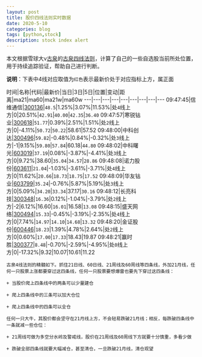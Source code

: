 ```yaml
---
layout: post
title: 股价四线法则实时数据
date: 2020-5-10
categories: blog
tags: [python,stock]
description: stock index alert
---
```



本文根据雪球大v[古泉](https://xueqiu.com/u/7148646888)的[古泉四线法则](https://xueqiu.com/7148646888/130498192)，计算了自己的一些自选股当前所处位置，用于持续追踪验证，帮助自己进行判断。

**说明**：下表中4线对应取值为`红色`表示最新价处于对应指标上方，属正面

时间|名称|代码|最新价|当日|3日|5日|位置|变动|距离|ma21|ma60|ma21w|ma60w
---|---|---|---|---|---|---|---|---
09:47:45|信维通信|[300136](https://xueqiu.com/S/SZ300136)|`48.5`|1.25%|3.07%|11.53%|处`4`线上方|0|20.51%|`42.91`|`40.00`|`42.35`|`36.40`
09:47:57|寒锐钴业|[300618](https://xueqiu.com/S/SZ300618)|`51.77`|0.39%|2.51%|1.51%|处`2`线上方|0|-4.11%|`50.72`|`50.22`|58.61|57.52
09:48:00|中科创达|[300496](https://xueqiu.com/S/SZ300496)|`59.82`|-0.48%|0.84%|-0.32%|处`3`线上方|-1|9.15%|`59.80`|`57.84`|60.18|`44.80`
09:48:02|中科曙光|[603019](https://xueqiu.com/S/SH603019)|`37.19`|0.08%|-3.87%|-4.41%|处`3`线上方|0|9.72%|38.60|`35.04`|`34.57`|`28.86`
09:48:08|诺力股份|[603611](https://xueqiu.com/S/SH603611)|`21.04`|-1.03%|-3.61%|-3.71%|处`4`线上方|0|11.62%|`20.66`|`18.73`|`18.75`|`17.52`
09:48:09|华友钴业|[603799](https://xueqiu.com/S/SH603799)|`35.24`|-0.76%|5.87%|5.19%|处`3`线上方|0|5.09%|`34.20`|`33.34`|37.17|`30.16`
09:48:12|长亮科技|[300348](https://xueqiu.com/S/SZ300348)|`16.36`|0.12%|-1.04%|-3.79%|处`2`线上方|-2|6.12%|16.60|`16.01`|16.58|`13.08`
09:48:15|盛天网络|[300494](https://xueqiu.com/S/SZ300494)|`15.33`|-0.45%|-3.19%|-2.35%|处`4`线上方|0|7.74%|`14.97`|`14.10`|`14.68`|`13.32`
09:48:20|金证股份|[600446](https://xueqiu.com/S/SH600446)|`18.23`|1.39%|4.78%|2.64%|处`2`线上方|0|0.60%|`17.00`|`17.33`|18.43|19.87
09:48:21|赢时胜|[300377](https://xueqiu.com/S/SZ300377)|`8.48`|-0.70%|-2.59%|-4.95%|处`0`线上方|0|-17.32%|9.32|10.07|10.61|11.22

```
古泉4线法则的精髓如下。抓住21日线、60日线、21周线及60周线等四条线，外加21月线，任何一只股票上涨都要穿过这四条线，任何一只股票要想爆雷也要先下穿过这四条线：

+ 当股价爬上四条线中的两条可以少量建仓

+ 爬上四条线中的三条可以加大仓位

+ 爬上四条线中的四条可以全仓

任何一只大牛，其股价都会坚守在21月线上方，不会轻易跌破21月线；相反，每跌破四条线中一条就减一些仓位：

+ 21周线可做为多空分水岭及警戒线，股价在21周线及60周线下方就要十分慎重，多看少做

+ 跌破全部四条线就要大幅减仓，甚至清仓，一旦跌破21月线，清仓观望
```
